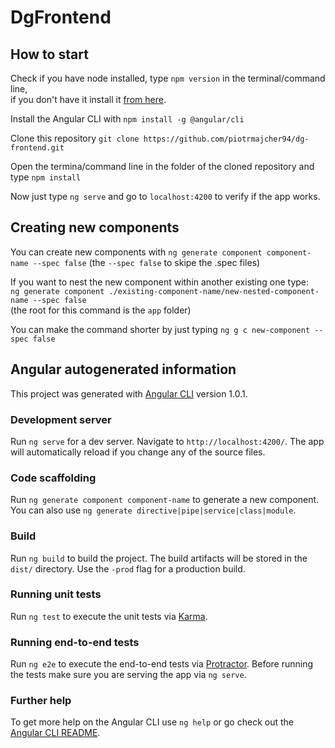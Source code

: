 # DgFrontend

## How to start

Check if you have node installed, type `npm version` in the terminal/command line,  
if you don't have it install it [from here](https://www.npmjs.com/package/npm).

Install the Angular CLI with `npm install -g @angular/cli`  

Clone this repository `git clone https://github.com/piotrmajcher94/dg-frontend.git`

Open the termina/command line in the folder of the cloned repository and type `npm install`

Now just type `ng serve` and go to `localhost:4200` to verify if the app works.

## Creating new components

You can create new components with `ng generate component component-name --spec false` (the `--spec false` to skipe the .spec files)  

If you want to nest the new component within another existing one type:  
`ng generate component ./existing-component-name/new-nested-component-name --spec false`  
(the root for this command is the `app` folder)  

You can make the command shorter by just typing `ng g c new-component --spec false`


## Angular autogenerated information

This project was generated with [Angular CLI](https://github.com/angular/angular-cli) version 1.0.1.

### Development server

Run `ng serve` for a dev server. Navigate to `http://localhost:4200/`. The app will automatically reload if you change any of the source files.

### Code scaffolding

Run `ng generate component component-name` to generate a new component. You can also use `ng generate directive|pipe|service|class|module`.

### Build

Run `ng build` to build the project. The build artifacts will be stored in the `dist/` directory. Use the `-prod` flag for a production build.

### Running unit tests

Run `ng test` to execute the unit tests via [Karma](https://karma-runner.github.io).

### Running end-to-end tests

Run `ng e2e` to execute the end-to-end tests via [Protractor](http://www.protractortest.org/).
Before running the tests make sure you are serving the app via `ng serve`.

### Further help

To get more help on the Angular CLI use `ng help` or go check out the [Angular CLI README](https://github.com/angular/angular-cli/blob/master/README.md).
